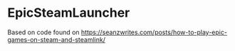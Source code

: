# EpicSteamLauncher

Based on code found on https://seanzwrites.com/posts/how-to-play-epic-games-on-steam-and-steamlink/
